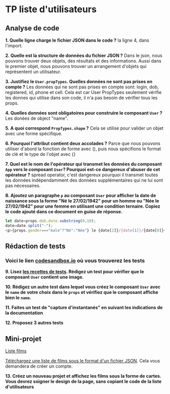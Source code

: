 # TP liste d'utilisateurs

## Analyse de code


**1. Quelle ligne charge le fichier JSON dans le code ?**
la ligne 4, dans l'import.

**2. Quelle est la structure de données du fichier JSON ?**
Dans le json, nous pouvons trouver deux objets, des résultats et des informations. Aussi dans le premier objet, nous pouvons trouver un arrangement d'objets qui représentent un utilisateur.

**3. Justifiez le `User.propTypes`. Quelles données ne sont pas prises en compte ?**
Les données qui ne sont pas prises en compte sont:  login, dob, registered, id, phone et cell. Cela est car User PropTypes seulement vérifie les donnes qui utilise dans son code, il n'a pas besoin de vérifier tous les props.

**4. Quelles données sont obligatoires pour construire le composant `User` ?**
Les donées de object "name".

**5. A quoi correspond `PropTypes.shape` ?**
Cela se utilise pour valider un objet avec une forme spécifique.

**6. Pourquoi l'attribut contient deux accolades ?**
Parce que nous pouvons utiliser d'abord la fonction de forme avec (), puis nous spécifions le format de clé et le type de l'objet avec {}

**7. Quel est le nom de l'opérateur qui transmet les données du composant `App` vers le composant `User`? Pourquoi est-ce dangereux d'abuser de cet opérateur ?**
spread operator, c'est dangereux pourquoi il transmet toutes les données indépendamment des données supplémentaires qui ne lui sont pas nécessaires.

**8. Ajoutez un paragraphe `p` au composant `User` pour afficher la date de naissance sous la forme "Né le 27/02/1942" pour un homme ou "Née le 27/02/1942" pour une femme en utilisant une condition ternaire. Copiez le code ajouté dans ce document en guise de réponse.**
```js
let date=props.dob.date.substring(0,10);
date=date.split("-");
<p>{props.gender==="male"?"Né":"Née"} le {date[2]}/{date[1]}/{date[0]}</p>
```

## Rédaction de tests

### Voici le lien [codesandbox.io](https://codesandbox.io/s/react-props-list-from-file-forked-uvi4y?file=/src/test/captureInstantanes.test.js) où vous trouverez les tests

**9. Lisez [les recettes de tests](https://fr.reactjs.org/docs/testing-recipes.html#gatsby-focus-wrapper). Rédigez un test pour vérifier que le composant `User` contient une image.**

**10. Rédigez un autre test dans lequel vous créez le composant `User` avec le `name` de votre choix dans le `props` et vérifiez que le composant affiche bien le `name`.**

**11. Faites un test de "capture d'instantanés" en suivant les indications de la documentation**

**12. Proposez 3 autres tests**


## Mini-projet 
[Liste films](https://goofy-leavitt-517775.netlify.app/)

[Téléchargez une liste de films sous le format d'un fichier JSON](https://imdb-api.com/). Cela vous demandera de créer un compte.

**13. Créez un nouveau projet et affichez les films sous la forme de cartes. Vous devrez soigner le design de la page, sans copiant le code de la liste d'utilisateurs**

